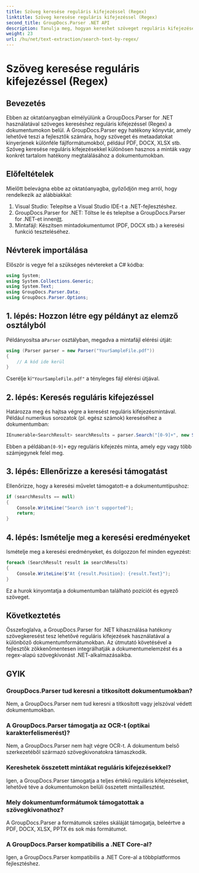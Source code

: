 ```yaml
---
title: Szöveg keresése reguláris kifejezéssel (Regex)
linktitle: Szöveg keresése reguláris kifejezéssel (Regex)
second_title: GroupDocs.Parser .NET API
description: Tanulja meg, hogyan kereshet szöveget reguláris kifejezésekkel a dokumentumokban a GroupDocs.Parser for .NET segítségével. Konkrét tartalmat könnyedén kivonat.
weight: 23
url: /hu/net/text-extraction/search-text-by-regex/
---
```


# Szöveg keresése reguláris kifejezéssel (Regex)

## Bevezetés
Ebben az oktatóanyagban elmélyülünk a GroupDocs.Parser for .NET használatával szöveges kereséshez reguláris kifejezéssel (Regex) a dokumentumokon belül. A GroupDocs.Parser egy hatékony könyvtár, amely lehetővé teszi a fejlesztők számára, hogy szöveget és metaadatokat kinyerjenek különféle fájlformátumokból, például PDF, DOCX, XLSX stb. Szöveg keresése reguláris kifejezésekkel különösen hasznos a minták vagy konkrét tartalom hatékony megtalálásához a dokumentumokban.
## Előfeltételek
Mielőtt belevágna ebbe az oktatóanyagba, győződjön meg arról, hogy rendelkezik az alábbiakkal:
1. Visual Studio: Telepítse a Visual Studio IDE-t a .NET-fejlesztéshez.
2.  GroupDocs.Parser for .NET: Töltse le és telepítse a GroupDocs.Parser for .NET-et innen[itt](https://releases.groupdocs.com/parser/net/).
3. Mintafájl: Készítsen mintadokumentumot (PDF, DOCX stb.) a keresési funkció teszteléséhez.

## Névterek importálása
Először is vegye fel a szükséges névtereket a C# kódba:
```csharp
using System;
using System.Collections.Generic;
using System.Text;
using GroupDocs.Parser.Data;
using GroupDocs.Parser.Options;
```
## 1. lépés: Hozzon létre egy példányt az elemző osztályból
 Példányosítsa a`Parser` osztályban, megadva a mintafájl elérési útját:
```csharp
using (Parser parser = new Parser("YourSampleFile.pdf"))
{
    // A kód ide kerül
}
```
 Cserélje ki`"YourSampleFile.pdf"` a tényleges fájl elérési útjával.
## 2. lépés: Keresés reguláris kifejezéssel
Határozza meg és hajtsa végre a keresést reguláris kifejezésmintával. Például numerikus sorozatok (pl. egész számok) kereséséhez a dokumentumban:
```csharp
IEnumerable<SearchResult> searchResults = parser.Search("[0-9]+", new SearchOptions(true, false, true));
```
 Ebben a példában`[0-9]+` egy reguláris kifejezés minta, amely egy vagy több számjegynek felel meg.
## 3. lépés: Ellenőrizze a keresési támogatást
Ellenőrizze, hogy a keresési művelet támogatott-e a dokumentumtípushoz:
```csharp
if (searchResults == null)
{
    Console.WriteLine("Search isn't supported");
    return;
}
```
## 4. lépés: Ismételje meg a keresési eredményeket
Ismételje meg a keresési eredményeket, és dolgozzon fel minden egyezést:
```csharp
foreach (SearchResult result in searchResults)
{
    Console.WriteLine($"At {result.Position}: {result.Text}");
}
```
Ez a hurok kinyomtatja a dokumentumban található pozíciót és egyező szöveget.

## Következtetés
Összefoglalva, a GroupDocs.Parser for .NET kihasználása hatékony szövegkeresést tesz lehetővé reguláris kifejezések használatával a különböző dokumentumformátumokban. Az útmutató követésével a fejlesztők zökkenőmentesen integrálhatják a dokumentumelemzést és a regex-alapú szövegkivonást .NET-alkalmazásaikba.

## GYIK
### GroupDocs.Parser tud keresni a titkosított dokumentumokban?
Nem, a GroupDocs.Parser nem tud keresni a titkosított vagy jelszóval védett dokumentumokban.
### A GroupDocs.Parser támogatja az OCR-t (optikai karakterfelismerést)?
Nem, a GroupDocs.Parser nem hajt végre OCR-t. A dokumentum belső szerkezetéből származó szövegkivonatokra támaszkodik.
### Kereshetek összetett mintákat reguláris kifejezésekkel?
Igen, a GroupDocs.Parser támogatja a teljes értékű reguláris kifejezéseket, lehetővé téve a dokumentumokon belüli összetett mintaillesztést.
### Mely dokumentumformátumok támogatottak a szövegkivonathoz?
A GroupDocs.Parser a formátumok széles skáláját támogatja, beleértve a PDF, DOCX, XLSX, PPTX és sok más formátumot.
### A GroupDocs.Parser kompatibilis a .NET Core-al?
Igen, a GroupDocs.Parser kompatibilis a .NET Core-al a többplatformos fejlesztéshez.